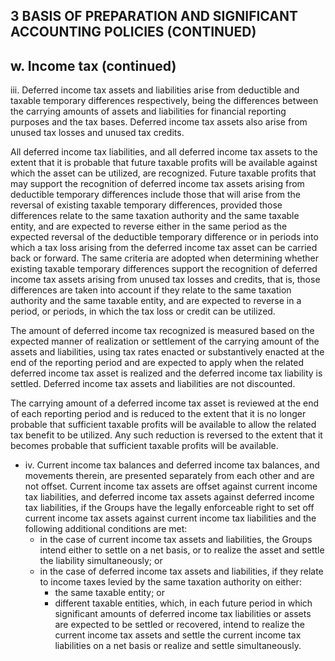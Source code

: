 ## 3 BASIS OF PREPARATION AND SIGNIFICANT ACCOUNTING POLICIES (CONTINUED)

## w. Income tax (continued)

iii. Deferred income tax assets and liabilities arise from deductible and taxable temporary differences respectively, being the differences between the carrying amounts of assets and liabilities for financial reporting purposes and the tax bases. Deferred income tax assets also arise from unused tax losses and unused tax credits.

All deferred income tax liabilities, and all deferred income tax assets to the extent that it is probable that future taxable profits will be available against which the asset can be utilized, are recognized. Future taxable profits that may support the recognition of deferred income tax assets arising from deductible temporary differences include those that will arise from the reversal of existing taxable temporary differences, provided those differences relate to the same taxation authority and the same taxable entity, and are expected to reverse either in the same period as the expected reversal of the deductible temporary difference or in periods into which a tax loss arising from the deferred income tax asset can be carried back or forward. The same criteria are adopted when determining whether existing taxable temporary differences support the recognition of deferred income tax assets arising from unused tax losses and credits, that is, those differences are taken into account if they relate to the same taxation authority and the same taxable entity, and are expected to reverse in a period, or periods, in which the tax loss or credit can be utilized.

The amount of deferred income tax recognized is measured based on the expected manner of realization or settlement of the carrying amount of the assets and liabilities, using tax rates enacted or substantively enacted at the end of the reporting period and are expected to apply when the related deferred income tax asset is realized and the deferred income tax liability is settled. Deferred income tax assets and liabilities are not discounted.

The carrying amount of a deferred income tax asset is reviewed at the end of each reporting period and is reduced to the extent that it is no longer probable that sufficient taxable profits will be available to allow the related tax benefit to be utilized. Any such reduction is reversed to the extent that it becomes probable that sufficient taxable profits will be available.

- iv. Current income tax balances and deferred income tax balances, and movements therein, are presented separately from each other and are not offset. Current income tax assets are offset against current income tax liabilities, and deferred income tax assets against deferred income tax liabilities, if the Groups have the legally enforceable right to set off current income tax assets against current income tax liabilities and the following additional conditions are met:
  - in the case of current income tax assets and liabilities, the Groups intend either to settle on a net basis, or to realize the asset and settle the liability simultaneously; or
  - in the case of deferred income tax assets and liabilities, if they relate to income taxes levied by the same taxation authority on either:
    - the same taxable entity; or
    - different taxable entities, which, in each future period in which significant amounts of deferred income tax liabilities or assets are expected to be settled or recovered, intend to realize the current income tax assets and settle the current income tax liabilities on a net basis or realize and settle simultaneously.